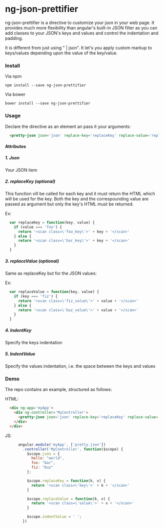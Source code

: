 # ng-json-prettifier

ng-json-prettifier is a directive to customize your json in your web page. It provides much more flexibility than angular's built-in JSON filter as you can add classes to your JSON's keys and values and control the indentation and padding.

It is different from just using " | json". It let's you apply custom markup to keys/values depending upon the value of the key/value.

### Install

Via npm
```
npm install --save ng-json-prettifier
```

Via bower
```
bower install --save ng-json-prettifier
```

### Usage

Declare the directive as an element an pass it your arguments:

```html
  <pretty-json json='json' replace-key='replaceKey' replace-value='replaceValue' indent-key='4' indent-value='indentValue'></pretty-json>
```

#### Attributes

##### 1. Json

Your JSON item


##### 2. replaceKey (optional)

This function vill be called for each key and it must return the HTML which will be used for the key. Both the key and the correspounding value are passed as argument but only the key's HTML must be returned.

Ex:

```javascript
  var replaceKey = function(key, value) {
    if (value === 'foo') {
      return '<scan class=\'foo_key\'>' + key + '</scan>'
    } else {
      return '<scan class=\'bar_key\'>' + key + '</scan>'
    }
  }
```


##### 3. replaceValue (optional)

Same as replaceKey but for the JSON values:

Ex:

```javascript
  var replaceValue = function(key, value) {
    if (key === 'fiz') {
      return '<scan class=\'fiz_value\'>' + value + '</scan>'
    } else {
      return '<scan class=\'buz_value\'>' + value + '</scan>'
    }
  }
```

##### 4. IndentKey

Specify the keys indentation

##### 5. IndentValue

Specify the values indentation, i.e. the space between the keys and values

### Demo

The repo contains an example, structured as follows:

HTML:
```html
  <div ng-app='myApp'>
    <div ng-controller='MyController'>
      <pretty-json json='json' replace-key='replaceKey' replace-value='replaceValue' indent-key='4' indent-value='indentValue'></pretty-json>
    </div>
  </div>
```

JS:
```javascript
      angular.module('myApp', ['pretty.json'])
        .controller('MyController', function($scope) {
          $scope.json = {
            hello: "world",
            foo: "bar",
            fiz: "buz"
          };

          $scope.replaceKey = function(k, v) {
            return '<scan class=\'key\'>' + k + '</scan>'
          }

          $scope.replaceValue = function(k, v) {
            return '<scan class=\'value\'>' + v + '</scan>'
          }

          $scope.indentValue = ' ';
        })

```
